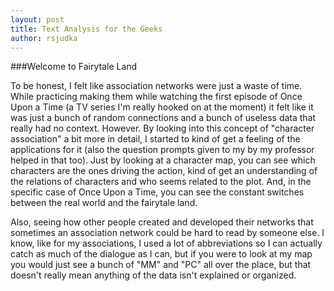 ```yaml
---
layout: post
title: Text Analysis for the Geeks
author: rsjudka
---
```



###Welcome to Fairytale Land


To be honest, I felt like association networks were just a waste of time. While practicing making them while watching the first episode of Once Upon a Time (a TV series I'm really hooked on at the moment) it felt like it was just a bunch of random connections and a bunch of useless data that really had no context. However. By looking into this concept of "character association" a bit more in detail, I started to kind of get a feeling of the applications for it (also the question prompts given to my by my professor helped in that too). Just by looking at a character map, you can see which characters are the ones driving the action, kind of get an understanding of the relations of characters and who seems related to the plot. And, in the specific case of Once Upon a Time, you can see the constant switches between the real world and the fairytale land.

Also, seeing how other people created and developed their networks that sometimes an association network could be hard to read by someone else. I know, like for my associations, I used a lot of abbreviations so I can actually catch as much of the dialogue as I can, but if you were to look at my map you would just see a bunch of "MM" and "PC" all over the place, but that doesn't really mean anything of the data isn't explained or organized.
